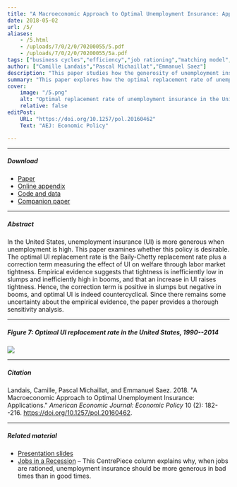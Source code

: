 ```yaml
---
title: "A Macroeconomic Approach to Optimal Unemployment Insurance: Applications" 
date: 2018-05-02
url: /5/
aliases:
    - /5.html
    - /uploads/7/0/2/0/70200055/5.pdf
    - /uploads/7/0/2/0/70200055/5a.pdf  
tags: ["business cycles","efficiency","job rationing","matching model","state dependence","stabilization policy","sufficient statistics","unemployment","unemployment insurance","wage rigidity"]
author: ["Camille Landais","Pascal Michaillat","Emmanuel Saez"]
description: "This paper studies how the generosity of unemployment insurance should vary over the business cycle in the United States. Published in AEJ Policy, 2018." 
summary: "This paper explores how the optimal replacement rate of unemployment insurance varies over the business cycle in the United States. It finds that the optimal replacement rate is countercyclical, just like the actual replacement rate." 
cover:
    image: "/5.png"
    alt: "Optimal replacement rate of unemployment insurance in the United States, 1990–2014"
    relative: false
editPost:
    URL: "https://doi.org/10.1257/pol.20160462"
    Text: "AEJ: Economic Policy"

---
```


---

##### Download

+ [Paper](/5.pdf)
+ [Online appendix](/5a.pdf)
+ [Code and data](https://github.com/pmichaillat/unemployment-insurance)
+ [Companion paper](/4/)

---

##### Abstract

In the United States, unemployment insurance (UI) is more generous when unemployment is high. This paper examines whether this policy is desirable. The optimal UI replacement rate is the Baily-Chetty replacement rate plus a correction term measuring the effect of UI on welfare through labor market tightness. Empirical evidence suggests that tightness is inefficiently low in slumps and inefficiently high in booms, and that an increase in UI raises tightness. Hence, the correction term is positive in slumps but negative in booms, and optimal UI is indeed countercyclical. Since there remains some uncertainty about the empirical evidence, the paper provides a thorough sensitivity analysis.

---

##### Figure 7:  Optimal UI replacement rate in the United States, 1990--2014

![](/5f.png)

---

##### Citation

Landais, Camille, Pascal Michaillat, and Emmanuel Saez. 2018. "A Macroeconomic Approach to Optimal Unemployment Insurance: Applications." *American Economic Journal: Economic Policy* 10 (2): 182--216. https://doi.org/10.1257/pol.20160462.

---

##### Related material

+ [Presentation slides](/4p.pdf)
+ [Jobs in a Recession](https://cep.lse.ac.uk/pubs/download/cp365.pdf) – This CentrePiece column explains why, when jobs are rationed, unemployment insurance should be more generous in bad times than in good times.


